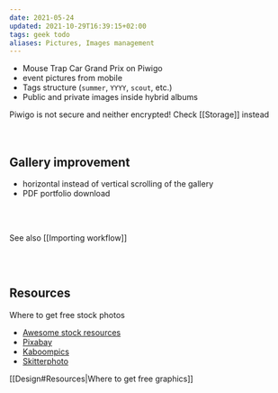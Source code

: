 ```yaml
---
date: 2021-05-24
updated: 2021-10-29T16:39:15+02:00
tags: geek todo
aliases: Pictures, Images management
---
```

- Mouse Trap Car Grand Prix on Piwigo
- event pictures from mobile
- Tags structure (`summer`, `YYYY`, `scout`, etc.)
- Public and private images inside hybrid albums

<div class='red box'>
	Piwigo is not secure and neither encrypted! Check [[Storage]] instead
</div>

<br>
<br>

## Gallery improvement

- horizontal instead of vertical scrolling of the gallery
- PDF portfolio download

<br>
<br>

See also [[Importing workflow]]

<br>
<br>

## Resources

Where to get free stock photos
- [Awesome stock resources](https://github.com/neutraltone/awesome-stock-resources 'Awesome stock resources on GitHub')
- [Pixabay](https://pixabay.com 'Pixabay')
- [Kaboompics](https://kaboompics.com/ 'Kaboompics')
- [Skitterphoto](https://skitterphoto.com/ 'Skitterphoto')

[[Design#Resources|Where to get free graphics]]